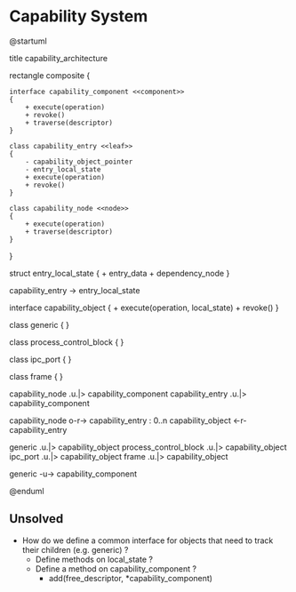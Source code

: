 # Capability System

@startuml

title capability_architecture

rectangle composite {

    interface capability_component <<component>>
    {
        + execute(operation)
        + revoke()
        + traverse(descriptor)
    }

    class capability_entry <<leaf>>
    {
        - capability_object_pointer
        - entry_local_state
        + execute(operation)
        + revoke()
    }

    class capability_node <<node>>
    {
        + execute(operation)
        + traverse(descriptor)
    }

}

struct entry_local_state
{
    + entry_data
    + dependency_node
}

capability_entry -> entry_local_state

interface capability_object
{
    + execute(operation, local_state)
    + revoke()
}

class generic
{
}

class process_control_block
{
}

class ipc_port
{
}

class frame
{
}

capability_node .u.|> capability_component
capability_entry .u.|> capability_component

capability_node o-r-> capability_entry : 0..n
capability_object <-r- capability_entry

generic .u.|> capability_object
process_control_block .u.|> capability_object
ipc_port .u.|> capability_object
frame .u.|> capability_object

generic -u-> capability_component

@enduml

## Unsolved
- How do we define a common interface for objects that need to track their children
(e.g. generic) ?
    - Define methods on local_state ?
    - Define a method on capability_component ?
        - add(free_descriptor, *capability_component)
